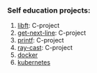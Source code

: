 ### Self education projects:

1. [libft](./Libft): C-project
2. [get-next-line](./GNL): C-project
3. [printf](./Printf): C-project
4. [ray-cast](./Ray-cast): C-project
5. [docker](./Docker)
6. [kubernetes](./Kubernetes)
